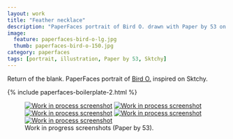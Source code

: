 ```yaml
---
layout: work
title: "Feather necklace"
description: "PaperFaces portrait of Bird O. drawn with Paper by 53 on an iPad."
image: 
  feature: paperfaces-bird-o-lg.jpg
  thumb: paperfaces-bird-o-150.jpg
category: paperfaces
tags: [portrait, illustration, Paper by 53, Sktchy]
---
```


Return of the blank. PaperFaces portrait of [Bird O.](http://sktchy.com/JPzbGH) inspired on Sktchy.

{% include paperfaces-boilerplate-2.html %}

<figure class="third">
	<a href="{{ site.url }}/images/paperfaces-bird-o-process-1-lg.jpg"><img src="{{ site.url }}/images/paperfaces-bird-o-process-1-750.jpg" alt="Work in process screenshot"></a>
	<a href="{{ site.url }}/images/paperfaces-bird-o-process-2-lg.jpg"><img src="{{ site.url }}/images/paperfaces-bird-o-process-2-600.jpg" alt="Work in process screenshot"></a>
	<a href="{{ site.url }}/images/paperfaces-bird-o-process-3-lg.jpg"><img src="{{ site.url }}/images/paperfaces-bird-o-process-3-600.jpg" alt="Work in process screenshot"></a>
	<a href="{{ site.url }}/images/paperfaces-bird-o-process-4-lg.jpg"><img src="{{ site.url }}/images/paperfaces-bird-o-process-4-600.jpg" alt="Work in process screenshot"></a>
	<a href="{{ site.url }}/images/paperfaces-bird-o-process-5-lg.jpg"><img src="{{ site.url }}/images/paperfaces-bird-o-process-5-600.jpg" alt="Work in process screenshot"></a>
	<figcaption>Work in progress screenshots (Paper by 53).</figcaption>
</figure>